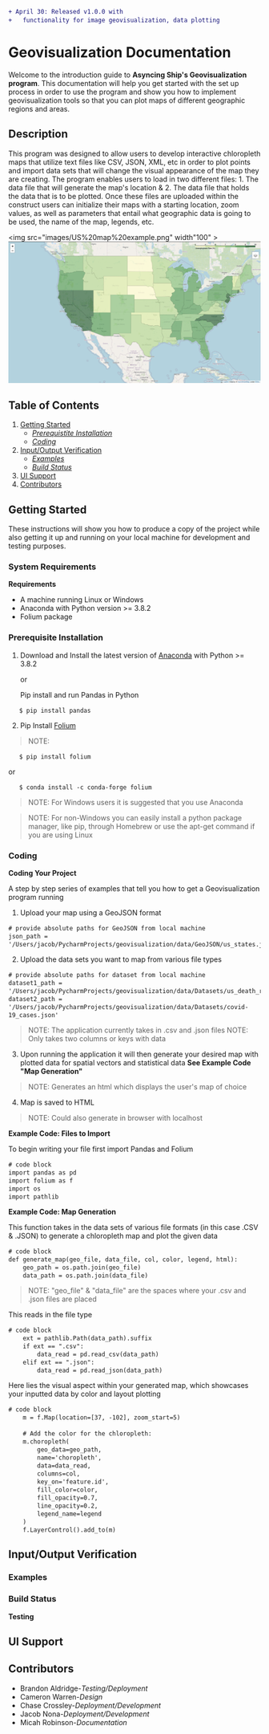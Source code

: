 ```diff
+ April 30: Released v1.0.0 with
+   functionality for image geovisualization, data plotting   
```

# Geovisualization Documentation
Welcome to the introduction guide to **Asyncing Ship's Geovisualization program**. This documentation will help you get started with the set up process in order to use the program and show you how to implement geovisualization tools so that you can plot maps of different geographic regions and areas.


## Description
This program was designed to allow users to develop interactive chloropleth maps that utilize text files like CSV, JSON, XML, etc in order to plot points and import data sets that will change the visual appearance of the map they are creating. The program enables users to load in two different files: 1. The data file that will generate the map's location & 2. The data file that holds the data that is to be plotted. Once these files are uploaded within the construct users can initialize their maps with a starting location, zoom values, as well as parameters that entail what geographic data is going to be used, the name of the map, legends, etc.

<img src="images/US%20map%20example.png" width"100" >
![](images/US%20map%20example.png)

## Table of Contents
1. [Getting Started](https://github.com/Daechathon/EGR400-Geovisualization/blob/Documentation/README.md#getting-started)
   - [*Prerequistite Installation*](https://github.com/Daechathon/EGR400-Geovisualization/blob/Documentation/README.md#prerequisite-installation)
   - [*Coding*](https://github.com/Daechathon/EGR400-Geovisualization/blob/Documentation/README.md#coding)
2. [Input/Output Verification](https://github.com/Daechathon/EGR400-Geovisualization/blob/Documentation/README.md#inputoutput-verification)
   - [*Examples*](https://github.com/Daechathon/EGR400-Geovisualization/blob/Documentation/README.md#examples)
   - [*Build Status*](https://github.com/Daechathon/EGR400-Geovisualization/blob/Documentation/README.md#build-status)
3. [UI Support](https://github.com/Daechathon/EGR400-Geovisualization/blob/Documentation/README.md#ui-support)
4. [Contributors](https://github.com/Daechathon/EGR400-Geovisualization/blob/Documentation/README.md#contributors)


## Getting Started
These instructions will show you how to produce a copy of the project while also getting it up and running on your local machine for development and testing purposes.

### System Requirements 

__Requirements__

* A machine running Linux or Windows
* Anaconda with Python version >= 3.8.2
* Folium package

### Prerequisite Installation
1. Download and Install the latest version of [Anaconda](https://www.anaconda.com/distribution/) with Python >= 3.8.2

   or

   Pip install and run Pandas in Python
```
   $ pip install pandas
```
2. Pip Install [Folium](https://pypi.org/project/folium/)
> NOTE:
```
   $ pip install folium
```   
   or
```   
   $ conda install -c conda-forge folium
```
> NOTE: For Windows users it is suggested that you use Anaconda

> NOTE: For non-Windows you can easily install a python package manager, like pip, through Homebrew or use the apt-get command if you are using Linux

### Coding

__Coding Your Project__

A step by step series of examples that tell you how to get a Geovisualization program running

1. Upload your map using a GeoJSON format

```
# provide absolute paths for GeoJSON from local machine
json_path = '/Users/jacob/PycharmProjects/geovisualization/data/GeoJSON/us_states.json'
```
2. Upload the data sets you want to map from various file types

```
# provide absolute paths for dataset from local machine
dataset1_path = '/Users/jacob/PycharmProjects/geovisualization/data/Datasets/us_death_rates.csv'
dataset2_path = '/Users/jacob/PycharmProjects/geovisualization/data/Datasets/covid-19_cases.json'
```
> NOTE: The application currently takes in .csv and .json files
> NOTE: Only takes two columns or keys with data

3. Upon running the application it will then generate your desired map with plotted data for spatial vectors and statistical data
**See Example Code "Map Generation"**
> NOTE: Generates an html which displays the user's map of choice

4. Map is saved to HTML
> NOTE: Could also generate in browser with localhost


__Example Code: Files to Import__

To begin writing your file first import Pandas and Folium
```
# code block
import pandas as pd
import folium as f
import os
import pathlib
```

__Example Code: Map Generation__

This function takes in the data sets of various file formats (in this case .CSV & .JSON) to generate a chloropleth map and plot the given data
```
# code block
def generate_map(geo_file, data_file, col, color, legend, html):
    geo_path = os.path.join(geo_file)
    data_path = os.path.join(data_file)
```
> NOTE: "geo_file" & "data_file" are the spaces where your .csv and .json files are placed

This reads in the file type 
```
# code block
    ext = pathlib.Path(data_path).suffix
    if ext == ".csv":
        data_read = pd.read_csv(data_path)
    elif ext == ".json":
        data_read = pd.read_json(data_path)
```

Here lies the visual aspect within your generated map, which showcases your inputted data by color and layout plotting
```
# code block
    m = f.Map(location=[37, -102], zoom_start=5)

    # Add the color for the chloropleth:
    m.choropleth(
        geo_data=geo_path,
        name='choropleth',
        data=data_read,
        columns=col,
        key_on='feature.id',
        fill_color=color,
        fill_opacity=0.7,
        line_opacity=0.2,
        legend_name=legend
    )
    f.LayerControl().add_to(m)
```


## Input/Output Verification

### Examples


### Build Status

__Testing__



## UI Support



## Contributors
* Brandon Aldridge-*Testing/Deployment*
* Cameron Warren-*Design*
* Chase Crossley-*Deployment/Development*
* Jacob Nona-*Deployment/Development*
* Micah Robinson-*Documentation*
